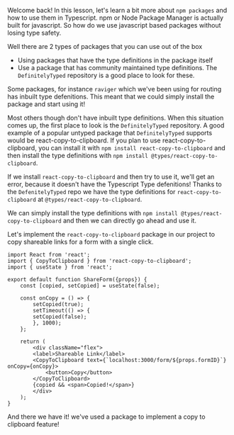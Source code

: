 Welcome back! In this lesson, let's learn a bit more about `npm packages` and how to use them in Typescript. npm or Node Package Manager is actually built for javascript. So how do we use javascript based packages without losing type safety. 

Well there are 2 types of packages that you can use out of the box
 - Using packages that have the type definitions in the package itself
 - Use a package that has community maintained type definitions. The `DefinitelyTyped` repository is a good place to look for these.

Some packages, for instance `raviger` which we've been using for routing has inbuilt type defenitions. This meant that we could simply install the package and start using it!

Most others though don't have inbuilt type definitions. When this situation comes up, the first place to look is the `DefinitelyTyped` repository. A good example of a popular untyped package that `DefinitelyTyped` supports would be react-copy-to-clipboard. If you plan to use react-copy-to-clipboard, you can install it with `npm install react-copy-to-clipboard` and then install the type definitions with `npm install @types/react-copy-to-clipboard`.

If we install `react-copy-to-clipboard` and then try to use it, we'll get an error, because it doesn't have the Typescript Type defenitions! Thanks to the `DefenitelyTyped` repo we have the type definitions for `react-copy-to-clipboard` at `@types/react-copy-to-clipboard`.

We can simply install the type definitions with `npm install @types/react-copy-to-clipboard` and then we can directly go ahead and use it.

Let's implement the `react-copy-to-clipboard` package in our project to copy shareable links for a form with a single click. 

```tsx
import React from 'react';
import { CopyToClipboard } from 'react-copy-to-clipboard';
import { useState } from 'react';

export default function ShareForm({props}) {
    const [copied, setCopied] = useState(false);
    
    const onCopy = () => {
        setCopied(true);
        setTimeout(() => {
        setCopied(false);
        }, 1000);
    };
    
    return (
        <div className="flex">
        <label>Shareable Link</label>
        <CopyToClipboard text={`localhost:3000/form/${props.formID}`} onCopy={onCopy}>
            <button>Copy</button>
        </CopyToClipboard>
        {copied && <span>Copied!</span>}
        </div>
    );
}
```

And there we have it! we've used a package to implement a copy to clipboard feature!